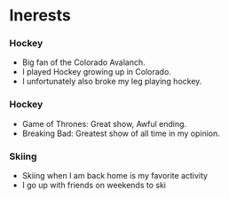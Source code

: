 # Inerests 

### Hockey

* Big fan of the Colorado Avalanch.
* I played Hockey growing up in Colorado.
* I unfortunately also broke my leg playing hockey.

### Hockey
* Game of Thrones: Great show, Awful ending.
* Breaking Bad: Greatest show of all time in my opinion.

### Skiing
 * Skiing when I am back home is my favorite activity
 * I go up with friends on weekends to ski
